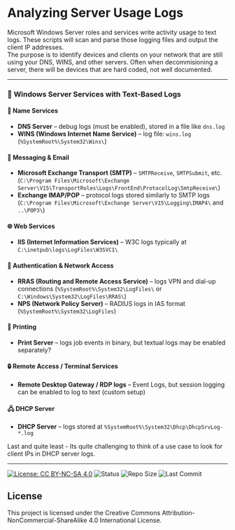 # Analyzing Server Usage Logs

Microsoft Windows Server roles and services write activity usage to text logs. These scripts will scan and parse those logging files and output the client IP addresses.<br>The purpose is to identify devices and clients on your network that are still using your DNS, WINS, and other servers. Often when decommisioning a server, there will be devices that are hard coded, not well documented.<br>


---

### 🧾 **Windows Server Services with Text-Based Logs**

#### 🧮 **Name Services**

* **DNS Server** – debug logs (must be enabled), stored in a file like `dns.log`
* **WINS (Windows Internet Name Service)** – log file: `wins.log` (`%SystemRoot%\System32\Wins\`)

#### 📧 **Messaging & Email**

* **Microsoft Exchange Transport (SMTP)** – `SMTPReceive`, `SMTPSubmit`, etc. (`C:\Program Files\Microsoft\Exchange Server\V15\TransportRoles\Logs\FrontEnd\ProtocolLog\SmtpReceive\`)
* **Exchange IMAP/POP** – protocol logs stored similarly to SMTP logs (`C:\Program Files\Microsoft\Exchange Server\V15\Logging\IMAP4\` and `..\POP3\`)

#### 🌐 **Web Services**

* **IIS (Internet Information Services)** – W3C logs typically at `C:\inetpub\logs\LogFiles\W3SVC1\`

#### 🔐 **Authentication & Network Access**

* **RRAS (Routing and Remote Access Service)** – logs VPN and dial-up connections (`%SystemRoot%\System32\LogFiles\` or `C:\Windows\System32\LogFiles\RRAS\`)
* **NPS (Network Policy Server)** – RADIUS logs in IAS format (`%SystemRoot%\System32\LogFiles`)

#### 📄 **Printing**

* **Print Server** – logs job events in binary, but textual logs may be enabled separately?

#### 🔒 **Remote Access / Terminal Services**

* **Remote Desktop Gateway / RDP logs** – Event Logs, but session logging can be enabled to log to text (custom setup)

#### 🖧 **DHCP Server**

* **DHCP Server** – logs stored at `%SystemRoot%\System32\Dhcp\DhcpSrvLog-*.log`

Last and quite least - Its quite challenging to think of a use case to look for client IPs in DHCP server logs.

---


[![License: CC BY-NC-SA 4.0](https://img.shields.io/badge/License-CC%20BY--NC--SA%204.0-lightgrey.svg)](https://creativecommons.org/licenses/by-nc-sa/4.0/)
![Status](https://img.shields.io/badge/status-active-brightgreen)
![Repo Size](https://img.shields.io/github/repo-size/your-username/your-repo)
![Last Commit](https://img.shields.io/github/last-commit/your-username/your-repo)

## License

This project is licensed under the Creative Commons Attribution-NonCommercial-ShareAlike 4.0 International License.
